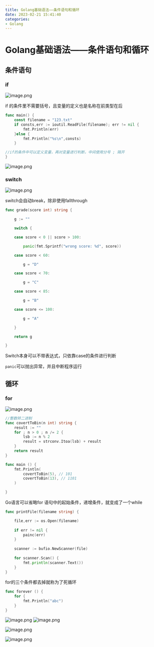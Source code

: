 ```yaml
---
title: Golang基础语法——条件语句和循环
date: 2023-02-21 15:41:40
categories:
- Golang
---
```

# Golang基础语法——条件语句和循环
## 条件语句
### if
![image.png](https://cdn.staticaly.com/gh/K-Viior/blog-image@master/img/20230221154222.png)


if 的条件里不需要括号，且变量的定义也是名称在前类型在后

```Go
func main() {
	const filename = "123.txt"
	if consts,err := ioutil.ReadFile(filename); err != nil {
		fmt.Println(err)
	}else {
		fmt.Println("%s\n",consts)
	}

//if的条件中可以定义变量，再对变量进行判断，中间使用分号 ; 隔开
}
```

![image.png](https://cdn.staticaly.com/gh/K-Viior/blog-image@master/img/20230221154804.png)

### switch
![image.png](https://cdn.staticaly.com/gh/K-Viior/blog-image@master/img/20230221154821.png)

switch会自动break，除非使用fallthrough

```Go
func grade(score int) string {

    g := ""

    switch {

    case score < 0 || score > 100:

        panic(fmt.Sprintf("wrong score: %d", score))

    case score < 60:

        g = "D"

    case score < 70:

        g = "C"

    case score < 85:

        g = "B"

    case score <= 100:

        g = "A"

    }

    return g

}
```

Switch本身可以不带表达式，只依靠case的条件进行判断

`panic`可以抛出异常，并且中断程序运行

## 循环
### for
![image.png](https://cdn.staticaly.com/gh/K-Viior/blog-image@master/img/20230221155341.png)



```Go
//整数转二进制
func covertToBin(n int) string {
	result := ""
	for ; n > 0 ; n /= 2 {
		lsb := n % 2
		result = strconv.Itoa(lsb) + result
	}
	return result
}

func main () {
	fmt.Println(
		covertToBin(5), // 101
		covertToBin(13), // 1101
	)

}

```


Go语言可以省略for 语句中的起始条件，递增条件，就变成了一个while
```Go
func printFile(filename string) {

	file,err := os.Open(filename)
	
	if err != nil {
		painc(err)
	}
	
	scanner := bufio.NewScanner(file)
	
	for scanner.Scan() {
		fmt.println(scanner.Text())
	}
}
```

for的三个条件都去掉就称为了死循环

```Go
func forever () {
	for {
		fmt.Println("abc")
	}
}
```


![image.png](https://cdn.staticaly.com/gh/K-Viior/blog-image@master/img/20230221160507.png)
![image.png](https://cdn.staticaly.com/gh/K-Viior/blog-image@master/img/20230221160517.png)


![image.png](https://cdn.staticaly.com/gh/K-Viior/blog-image@master/img/20230221160550.png)


![image.png](https://cdn.staticaly.com/gh/K-Viior/blog-image@master/img/20230221160531.png)
